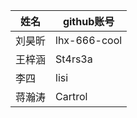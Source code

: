 | 姓名 | github账号 |
|---|---|
| 刘昊昕 | lhx-666-cool |
| 王梓涵 | St4rs3a |
| 李四 | lisi |
| 蒋瀚涛 | Cartrol |
